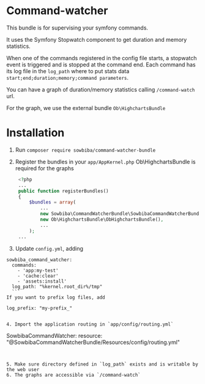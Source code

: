 # Command-watcher
This bundle is for supervising your symfony commands.

It uses the Symfony Stopwatch component to get duration and memory statistics.

When one of the commands registered in the config file starts, a stopwatch event is triggered and is stopped at the command end. Each command has its log file in the `log_path` where to put stats data `start;end;duration;memory;command parameters`.

You can have a graph of duration/memory statistics calling `/command-watch` url.

For the graph, we use the external bundle `Ob\HighchartsBundle`

# Installation

1. Run `composer require sowbiba/command-watcher-bundle`

2. Register the bundles in your `app/AppKernel.php`
Ob\HighchartsBundle is required for the graphs

   ``` php
    <?php
    ...
    public function registerBundles()
    {
        $bundles = array(
            ...
            new Sowbiba\CommandWatcherBundle\SowbibaCommandWatcherBundle(),
            new Ob\HighchartsBundle\ObHighchartsBundle(),
            ...
        );
    ...
   ```
3. Update `config.yml`, adding
  ```
  sowbiba_command_watcher:
    commands:
      - 'app:my-test'
      - 'cache:clear'
      - 'assets:install'
    log_path: "%kernel.root_dir%/tmp"
    ```
  If you want to prefix log files, add
  ```
    log_prefix: "my-prefix_"
  ```
  
4. Import the application routing in `app/config/routing.yml`
```
SowbibaCommandWatcher:
    resource: "@SowbibaCommandWatcherBundle/Resources/config/routing.yml"
```


5. Make sure directory defined in `log_path` exists and is writable by the web user
6. The graphs are accessible via `/command-watch`
